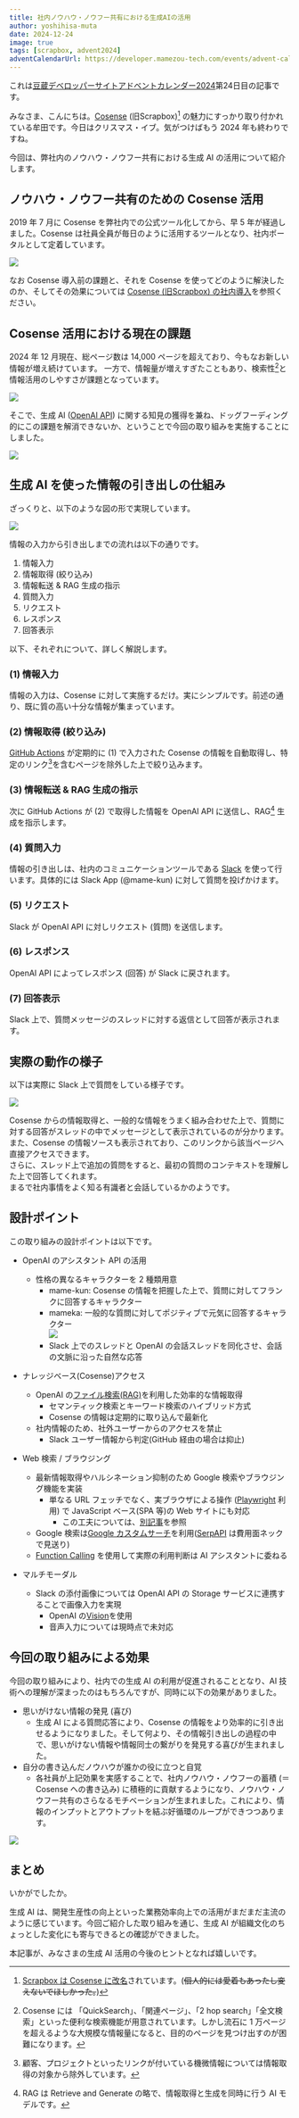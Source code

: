 ```yaml
---
title: 社内ノウハウ・ノウフー共有における生成AIの活用
author: yoshihisa-muta
date: 2024-12-24
image: true
tags: [scrapbox, advent2024]
adventCalendarUrl: https://developer.mamezou-tech.com/events/advent-calendar/2024/
---
```


これは[豆蔵デベロッパーサイトアドベントカレンダー2024](/events/advent-calendar/2024/)第24日目の記事です。

みなさま、こんにちは。[Cosense](http://cosen.se) (旧Scrapbox)[^1] の魅力にすっかり取り付かれている牟田です。今日はクリスマス・イブ。気がつけばもう 2024 年も終わりですね。

[^1]: [Scrapbox は Cosense に改名](https://corp.helpfeel.com/news/pressrelease-20240521)されています。(~~個人的には愛着もあったし変えないでほしかった。~~)

今回は、弊社内のノウハウ・ノウフー共有における生成 AI の活用について紹介します。

## ノウハウ・ノウフー共有のための Cosense 活用

2019 年 7 月に Cosense を弊社内での公式ツール化してから、早 5 年が経過しました。Cosense は社員全員が毎日のように活用するツールとなり、社内ポータルとして定着しています。

![](https://i.gyazo.com/9f66dcad9f0c37a203d50ea1bc35f41e.png)

なお Cosense 導入前の課題と、それを Cosense を使ってどのように解決したのか、そしてその効果については [Cosense (旧Scrapbox) の社内導入](/blogs/2022/01/05/installing-scrapbox/)を参照ください。

## Cosense 活用における現在の課題

2024 年 12 月現在、総ページ数は 14,000 ページを超えており、今もなお新しい情報が増え続けています。
一方で、情報量が増えすぎたこともあり、検索性[^2]と情報活用のしやすさが課題となっています。

[^2]: Cosense には 「QuickSearch」、「関連ページ」、「2 hop search」「全文検索」といった便利な検索機能が用意されています。しかし流石に 1 万ページを超えるような大規模な情報量になると、目的のページを見つけ出すのが困難になります。

![](https://i.gyazo.com/aca4b2a833d40992963d4f13d141cca9.png)

そこで、生成 AI ([OpenAI API](https://openai.com/index/openai-api/)) に関する知見の獲得を兼ね、ドッグフーディング的にこの課題を解消できないか、ということで今回の取り組みを実施することにしました。

![](https://i.gyazo.com/6f800b245867b35744ef6e0006dfd0c6.png)

## 生成 AI を使った情報の引き出しの仕組み

ざっくりと、以下のような図の形で実現しています。

![](https://i.gyazo.com/1ebb56fffe145c6c2cc806fbcad11771.png)

情報の入力から引き出しまでの流れは以下の通りです。
1. 情報入力
2. 情報取得 (絞り込み)
3. 情報転送 & RAG 生成の指示
4. 質問入力
5. リクエスト
6. レスポンス
7. 回答表示

以下、それぞれについて、詳しく解説します。
### (1) 情報入力  
情報の入力は、Cosense に対して実施するだけ。実にシンプルです。前述の通り、既に質の高い十分な情報が集まっています。

### (2) 情報取得 (絞り込み)  
[GitHub Actions](https://github.co.jp/features/actions) が定期的に (1) で入力された Cosense の情報を自動取得し、特定のリンク[^3]を含むページを除外した上で絞り込みます。  
[^3]:顧客、プロジェクトといったリンクが付いている機微情報については情報取得の対象から除外しています。

### (3) 情報転送 & RAG 生成の指示  
次に GitHub Actions が (2) で取得した情報を OpenAI API に送信し、RAG[^4] 生成を指示します。  
[^4]: RAG は Retrieve and Generate の略で、情報取得と生成を同時に行う AI モデルです。

### (4) 質問入力  
情報の引き出しは、社内のコミュニケーションツールである [Slack](https://slack.com/) を使って行います。具体的には Slack App (@mame-kun) に対して質問を投げかけます。

### (5) リクエスト  
Slack が OpenAI API に対しリクエスト (質問) を送信します。

### (6) レスポンス  
OpenAI API によってレスポンス (回答) が Slack に戻されます。

### (7) 回答表示  
Slack 上で、質問メッセージのスレッドに対する返信として回答が表示されます。

## 実際の動作の様子

以下は実際に Slack 上で質問をしている様子です。

![](https://i.gyazo.com/a9a9f84d48a75dab814c1b05aa9e3104.png)

Cosense からの情報取得と、一般的な情報をうまく組み合わせた上で、質問に対する回答がスレッドの中でメッセージとして表示されているのが分かります。また、Cosense の情報ソースも表示されており、このリンクから該当ページへ直接アクセスできます。  
さらに、スレッド上で追加の質問をすると、最初の質問のコンテキストを理解した上で回答してくれます。  
まるで社内事情をよく知る有識者と会話しているかのようです。

## 設計ポイント

この取り組みの設計ポイントは以下です。

 - OpenAI のアシスタント API の活用
   - 性格の異なるキャラクターを 2 種類用意
     - mame-kun: Cosense の情報を把握した上で、質問に対してフランクに回答するキャラクター
     - mameka: 一般的な質問に対してポジティブで元気に回答するキャラクター  
     ![](https://i.gyazo.com/92ff185ff11411c67dd9e405e0d77b81.png)  
     - Slack 上でのスレッドと OpenAI の会話スレッドを同化させ、会話の文脈に沿った自然な応答
    
 
 - ナレッジベース(Cosense)アクセス
   - OpenAI の[ファイル検索(RAG)](https://platform.openai.com/docs/assistants/tools/file-search)を利用した効率的な情報取得
     - セマンティック検索とキーワード検索のハイブリッド方式
	 - Cosense の情報は定期的に取り込んで最新化
   - 社内情報のため、社外ユーザーからのアクセスを禁止
	 - Slack ユーザー情報から判定(GitHub 経由の場合は抑止)

 
 - Web 検索 / ブラウジング
    - 最新情報取得やハルシネーション抑制のため Google 検索やブラウジング機能を実装
      - 単なる URL フェッチでなく、実ブラウザによる操作 ([Playwright](https://playwright.dev/) 利用) で JavaScript ベース(SPA 等)の Web サイトにも対応
        - この工夫については、[別記事](/blogs/2024/07/19/lambda-playwright-container-tips/)を参照
    - Google 検索は[Google カスタムサーチ](https://programmablesearchengine.google.com/about/)を利用([SerpAPI](https://serpapi.com/) は費用面ネックで見送り)
    - [Function Calling](https://platform.openai.com/docs/assistants/tools/function-calling) を使用して実際の利用判断は AI アシスタントに委ねる
 
 
 - マルチモーダル
    - Slack の添付画像については OpenAI API の Storage サービスに連携することで画像入力を実現
      - OpenAI の[Vision](https://platform.openai.com/docs/guides/vision)を使用
      - 音声入力については現時点で未対応

## 今回の取り組みによる効果

今回の取り組みにより、社内での生成 AI の利用が促進されることとなり、AI 技術への理解が深まったのはもちろんですが、同時に以下の効果がありました。

 - 思いがけない情報の発見 (喜び)
   - 生成 AI による質問応答により、Cosense の情報をより効率的に引き出せるようになりました。そして何より、その情報引き出しの過程の中で、思いがけない情報や情報同士の繋がりを発見する喜びが生まれました。
 - 自分の書き込んだノウハウが誰かの役に立つと自覚
   - 各社員が上記効果を実感することで、社内ノウハウ・ノウフーの蓄積 (＝Cosense への書き込み) に積極的に貢献するようになり、ノウハウ・ノウフー共有のさらなるモチベーションが生まれました。これにより、情報のインプットとアウトプットを結ぶ好循環のループができつつあります。

![](https://i.gyazo.com/17c15bf0894ad21bfba74d336fd8e1fa.png)

## まとめ
いかがでしたか。

生成 AI は、開発生産性の向上といった業務効率向上での活用がまだまだ主流のように感じています。今回ご紹介した取り組みを通じ、生成 AI が組織文化のちょっとした変化にも寄与できるとの確認ができました。

本記事が、みなさまの生成 AI 活用の今後のヒントとなれば嬉しいです。